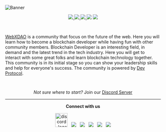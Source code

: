 <!-- markdownlint-disable-next-line -->
<!-- <img src="https://readme-typing-svg.herokuapp.com?size=40&center=true&vCenter=true&width=900&height=100&lines=Happy+thanksgiving++everyone✨"> -->

![Banner](https://user-images.githubusercontent.com/72812470/134735139-8dd74c7f-82b3-4a80-8e28-205ba04ce345.png)
<br>
<p align="center">
<a href= "https://github.com/WebXDAO/WebXDAO.github.io/issues" alt = "Open-issues">
  <img src = "https://img.shields.io/github/issues/WebXDAO/WebXDAO.github.io" target="blank" />
</a>
<a href="https://discord.gg/TSRwqx4K2v" alt="community-discord-server">
   <img src="https://img.shields.io/discord/835424705410236427?logo=discord&?style=for-the-badge&colorB=5865F2" target="blank" />
</a>
<a href= "https://github.com/WebXDAO" alt = "Stars">
  <img src = "https://img.shields.io/github/stars/WebXDAO?style=social" target="blank" />
</a>
<a href="https://twitter.com/WebXDAO" alt="Follow WebXDAO on Twitter">
<img src="https://img.shields.io/twitter/follow/WebXDAO?label=WebXDAO&style=social" /></a>
<a href="https://github.com/WebXDAO/start-here" alt="License">
<img src="https://img.shields.io/github/license/WebXDAO/start-here.svg" /></a>
</p>

<br>

[WebXDAO](https://WebXDAO.github.io/) is a community that focus on the future of the web. Here you will learn how to become a blockchain developer while having fun with other community members. Blockchain Developer is an interesting field, in demand and the latest trend in the tech industry. Here you will get to interact with some great folks and learn blockchain technology together. This community is in its initial stage so you can show your leadership skills and help for everyone's success. The community is powered by [Dev Protocol](https://devprotocol.xyz/).

<br>
<p>
<p align="center"><i>Not sure where to start?</i> Join our <a href="https://discord.gg/TSRwqx4K2v">Discord Server</a></p>
</p>

---

<p align="center"><strong>Connect with us</strong></p>
<p align="center"> 
<a href="https://discord.gg/TSRwqx4K2v"><img alt="discord_logo" 
src="https://discord.com/assets/3437c10597c1526c3dbd98c737c2bcae.svg" width="40px" height="45px"/></a>
&nbsp;
<a href="https://twitter.com/WebXDAO"><img src="https://img.icons8.com/color/48/000000/twitter--v1.png"/></a>
&nbsp;
<a href="https://instagram.com/WebXDAO"><img src="https://img.icons8.com/fluency/48/000000/instagram-new.png" /></a>
&nbsp;
<a href="mailto:web3opensourcecommunity@gmail.com"><img src="https://img.icons8.com/color/48/000000/apple-mail.png"/></a>
&nbsp;
<a href="https://github.com/WebXDAO"><img src="https://img.icons8.com/fluency/48/000000/github.png"/></a>
&nbsp;
<a href="https://www.linkedin.com/company/web3community"><img src="https://img.icons8.com/fluency/48/000000/linkedin.png"/></a>
